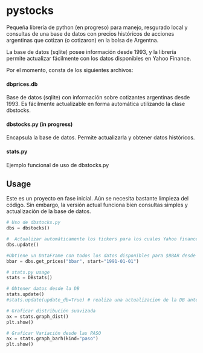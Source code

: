 # pystocks
Pequeña librería de python (en progreso) para manejo, resgurado local y consultas de una base de datos
con precios históricos de acciones argentinas que cotizan (o cotizaron) en la bolsa de Argentna.

La base de datos (sqlite) posee información desde 1993, y la librería permite actualizar fácilmente
con los datos disponibles en Yahoo Finance.

Por el momento, consta de los siguientes archivos:

#### dbprices.db
Base de datos (sqlite) con información sobre cotizantes argentinas desde 1993. Es fácilmente actualizable
en forma automática utilizando la clase dbstocks.

#### dbstocks.py (in progress)
Encapsula la base de datos. Permite actualizarla y obtener datos históricos.

#### stats.py
Ejemplo funcional de uso de dbstocks.py

## Usage
Este es un proyecto en fase inicial. Aún se necesita bastante limpieza del código.
Sin embargo, la versión actual funciona bien consultas simples y actualización de la base de datos.

```python
# Uso de dbstocks.py
dbs = dbstocks()

#  Actualizar automáticamente los tickers para los cuales Yahoo finance tiene datos.
dbs.update()  

#Obtiene un DataFrame con todos los datos disponibles para $BBAR desde 1991.
bbar = dbs.get_prices("bbar", start="1991-01-01") 

# stats.py usage
stats = DBstats()

# Obtener datos desde la DB
stats.update()
#stats.update(update_db=True) # realiza una actualizacion de la DB antes de asignar los datos a stats

# Graficar distribución suavizada
ax = stats.graph_dist()
plt.show()

# Graficar Variación desde las PASO
ax = stats.graph_barh(kind="paso")
plt.show()
```

